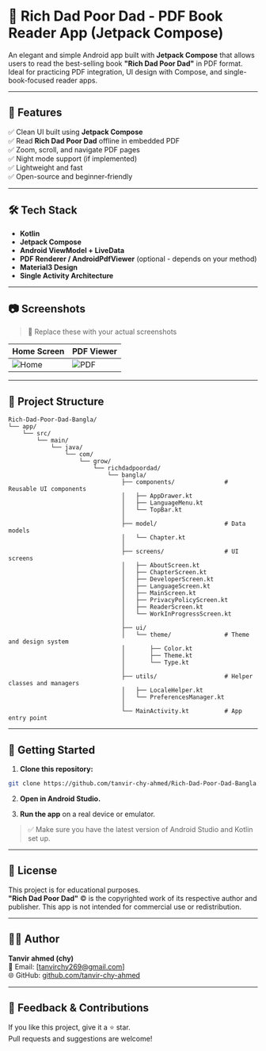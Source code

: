 # 📘 Rich Dad Poor Dad - PDF Book Reader App (Jetpack Compose)

An elegant and simple Android app built with **Jetpack Compose** that allows users to read the best-selling book **"Rich Dad Poor Dad"** in PDF format. Ideal for practicing PDF integration, UI design with Compose, and single-book-focused reader apps.

---

## 🧩 Features

✅ Clean UI built using **Jetpack Compose**  
✅ Read **Rich Dad Poor Dad** offline in embedded PDF  
✅ Zoom, scroll, and navigate PDF pages  
✅ Night mode support (if implemented)  
✅ Lightweight and fast  
✅ Open-source and beginner-friendly

---

## 🛠️ Tech Stack

- **Kotlin**
- **Jetpack Compose**
- **Android ViewModel + LiveData**
- **PDF Renderer / AndroidPdfViewer** (optional - depends on your method)
- **Material3 Design**
- **Single Activity Architecture**

---

## 📷 Screenshots

> 📌 Replace these with your actual screenshots

| Home Screen | PDF Viewer |
|-------------|-------------|
| ![Home](https://via.placeholder.com/200x400.png?text=Home+Screen) | ![PDF](https://via.placeholder.com/200x400.png?text=PDF+Viewer) |

---

## 📂 Project Structure

```
Rich-Dad-Poor-Dad-Bangla/
└── app/
    └── src/
        └── main/
            └── java/
                └── com/
                    └── grow/
                        └── richdadpoordad/
                            └── bangla/
                                ├── components/              # Reusable UI components
                                │   ├── AppDrawer.kt
                                │   ├── LanguageMenu.kt
                                │   └── TopBar.kt
                                │
                                ├── model/                   # Data models
                                │   └── Chapter.kt
                                │
                                ├── screens/                 # UI screens
                                │   ├── AboutScreen.kt
                                │   ├── ChapterScreen.kt
                                │   ├── DeveloperScreen.kt
                                │   ├── LanguageScreen.kt
                                │   ├── MainScreen.kt
                                │   ├── PrivacyPolicyScreen.kt
                                │   ├── ReaderScreen.kt
                                │   └── WorkInProgressScreen.kt
                                │
                                ├── ui/
                                │   └── theme/               # Theme and design system
                                │       ├── Color.kt
                                │       ├── Theme.kt
                                │       └── Type.kt
                                │
                                ├── utils/                   # Helper classes and managers
                                │   ├── LocaleHelper.kt
                                │   └── PreferencesManager.kt
                                │
                                └── MainActivity.kt          # App entry point
```


---

## 🚀 Getting Started

1. **Clone this repository:**

```bash
git clone https://github.com/tanvir-chy-ahmed/Rich-Dad-Poor-Dad-Bangla.git
```

2. **Open in Android Studio.**

3. **Run the app** on a real device or emulator.

> ✅ Make sure you have the latest version of Android Studio and Kotlin set up.

---

## 📄 License

This project is for educational purposes.  
**"Rich Dad Poor Dad"** © is the copyrighted work of its respective author and publisher. This app is not intended for commercial use or redistribution.

---

## 👨‍💻 Author

**Tanvir ahmed (chy)**  
📧 Email: [tanvirchy269@gmail.com]  
🌐 GitHub: [github.com/tanvir-chy-ahmed](https://github.com/tanvir-chy-ahmed/Rich-Dad-Poor-Dad-Bangla)

---

## 💬 Feedback & Contributions

If you like this project, give it a ⭐ star.  
Pull requests and suggestions are welcome!

